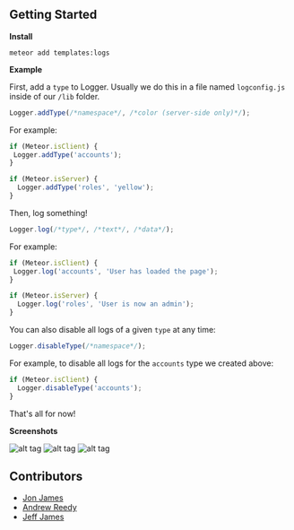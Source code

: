 ## Getting Started

**Install**

```
meteor add templates:logs
```
**Example**

First, add a `type` to Logger. Usually we do this in a file named `logconfig.js` inside of our `/lib` folder.

```javascript
Logger.addType(/*namespace*/, /*color (server-side only)*/);
```

For example: 
```javascript
if (Meteor.isClient) {
 Logger.addType('accounts');
}

if (Meteor.isServer) {
  Logger.addType('roles', 'yellow');
}
```

Then, log something!

```javascript
Logger.log(/*type*/, /*text*/, /*data*/);
```

For example:
```javascript
if (Meteor.isClient) {
 Logger.log('accounts', 'User has loaded the page');
}

if (Meteor.isServer) {
  Logger.log('roles', 'User is now an admin');
}
```

You can also disable all logs of a given `type` at any time:

```javascript
Logger.disableType(/*namespace*/);
```

For example, to disable all logs for the `accounts` type we created above:
```javascript
if (Meteor.isClient) {
  Logger.disableType('accounts');
}
```

That's all for now!

**Screenshots**

![alt tag](http://i.imgur.com/YtOs9sF.png)
![alt tag](http://i.imgur.com/YRRrf9i.png)
![alt tag](http://i.imgur.com/btzA3Pi.png)


Contributors
------------

* [Jon James](http://github.com/jonjamz)
* [Andrew Reedy](http://github.com/andrewreedy)
* [Jeff James](http://github.com/jwjames)
